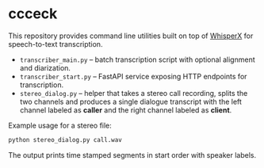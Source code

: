 # ccceck

This repository provides command line utilities built on top of [WhisperX](https://github.com/m-bain/whisperX) for speech-to-text transcription.

* `transcriber_main.py` – batch transcription script with optional alignment and diarization.
* `transcriber_start.py` – FastAPI service exposing HTTP endpoints for transcription.
* `stereo_dialog.py` – helper that takes a stereo call recording, splits the two channels and produces a single dialogue transcript with the left channel labeled as **caller** and the right channel labeled as **client**.

Example usage for a stereo file:

```bash
python stereo_dialog.py call.wav
```

The output prints time stamped segments in start order with speaker labels.
